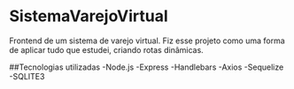 # SistemaVarejoVirtual
Frontend de um sistema de varejo virtual.
Fiz esse projeto como uma forma de aplicar tudo que estudei, criando rotas dinâmicas.

##Tecnologias utilizadas
-Node.js
-Express
-Handlebars
-Axios
-Sequelize
-SQLITE3
